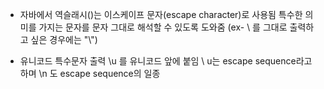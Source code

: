 - 자바에서 역슬래시(\)는 이스케이프 문자(escape character)로 사용됨
특수한 의미를 가지는 문자를 문자 그대로 해석할 수 있도록 도와줌
(ex- \ 를 그대로 출력하고 싶은 경우에는 "\\")

- 유니코드 특수문자 출력
\u 를 유니코드 앞에 붙임
\ u는 escape sequence라고 하며 \n 도 escape sequence의 일종 